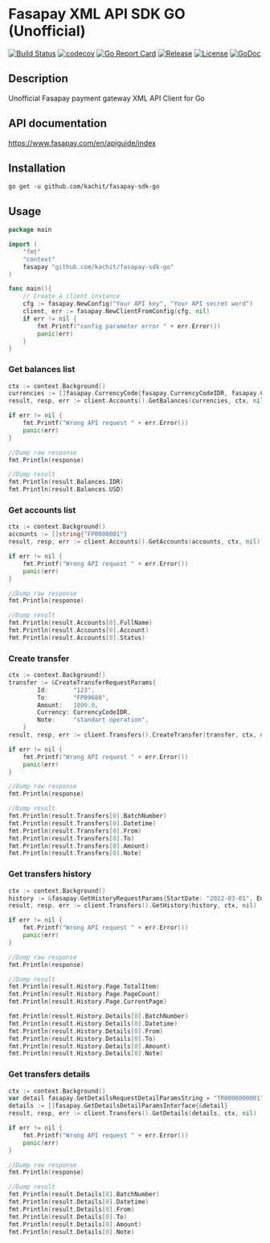 # Fasapay XML API SDK GO (Unofficial)
[![Build Status](https://app.travis-ci.com/Kachit/fasapay-sdk-go.svg?branch=master)](https://app.travis-ci.com/github/Kachit/fasapay-sdk-go)
[![codecov](https://codecov.io/gh/Kachit/fasapay-sdk-go/branch/master/graph/badge.svg)](https://codecov.io/gh/Kachit/fasapay-sdk-go)
[![Go Report Card](https://goreportcard.com/badge/github.com/kachit/fasapay-sdk-go)](https://goreportcard.com/report/github.com/kachit/fasapay-sdk-go)
[![Release](https://img.shields.io/github/v/release/Kachit/fasapay-sdk-go.svg)](https://github.com/Kachit/fasapay-sdk-go/releases)
[![License](https://img.shields.io/github/license/mashape/apistatus.svg)](https://github.com/kachit/fasapay-sdk-go/blob/master/LICENSE)
[![GoDoc](https://pkg.go.dev/badge/github.com/kachit/fasapay-sdk-go)](https://pkg.go.dev/github.com/kachit/fasapay-sdk-go)

## Description
Unofficial Fasapay payment gateway XML API Client for Go

## API documentation
https://www.fasapay.com/en/apiguide/index

## Installation
```shell
go get -u github.com/kachit/fasapay-sdk-go
```

## Usage
```go
package main

import (
    "fmt"
    "context"
    fasapay "github.com/kachit/fasapay-sdk-go"
)

func main(){
    // Create a client instance
    cfg := fasapay.NewConfig("Your API key", "Your API secret word")
    client, err := fasapay.NewClientFromConfig(cfg, nil)
    if err != nil {
        fmt.Printf("config parameter error " + err.Error())
        panic(err)
    }
}
```
### Get balances list
```go
ctx := context.Background()
currencies := []fasapay.CurrencyCode{fasapay.CurrencyCodeIDR, fasapay.CurrencyCodeUSD}
result, resp, err := client.Accounts().GetBalances(currencies, ctx, nil)

if err != nil {
    fmt.Printf("Wrong API request " + err.Error())
    panic(err)
}

//Dump raw response
fmt.Println(response)

//Dump result
fmt.Println(result.Balances.IDR)
fmt.Println(result.Balances.USD)
```
### Get accounts list
```go
ctx := context.Background()
accounts := []string{"FP0000001"}
result, resp, err := client.Accounts().GetAccounts(accounts, ctx, nil)

if err != nil {
    fmt.Printf("Wrong API request " + err.Error())
    panic(err)
}

//Dump raw response
fmt.Println(response)

//Dump result
fmt.Println(result.Accounts[0].FullName)
fmt.Println(result.Accounts[0].Account)
fmt.Println(result.Accounts[0].Status)
```

### Create transfer
```go
ctx := context.Background()
transfer := &CreateTransferRequestParams{
		Id:       "123",
		To:       "FP89680",
		Amount:   1000.0,
		Currency: CurrencyCodeIDR,
		Note:     "standart operation",
	}
result, resp, err := client.Transfers().CreateTransfer(transfer, ctx, nil)

if err != nil {
    fmt.Printf("Wrong API request " + err.Error())
    panic(err)
}

//Dump raw response
fmt.Println(response)

//Dump result
fmt.Println(result.Transfers[0].BatchNumber)
fmt.Println(result.Transfers[0].Datetime)
fmt.Println(result.Transfers[0].From)
fmt.Println(result.Transfers[0].To)
fmt.Println(result.Transfers[0].Amount)
fmt.Println(result.Transfers[0].Note)
```

### Get transfers history
```go
ctx := context.Background()
history := &fasapay.GetHistoryRequestParams{StartDate: "2022-03-01", EndDate: "2022-03-28"}
result, resp, err := client.Transfers().GetHistory(history, ctx, nil)

if err != nil {
    fmt.Printf("Wrong API request " + err.Error())
    panic(err)
}

//Dump raw response
fmt.Println(response)

//Dump result
fmt.Println(result.History.Page.TotalItem)
fmt.Println(result.History.Page.PageCount)
fmt.Println(result.History.Page.CurrentPage)

fmt.Println(result.History.Details[0].BatchNumber)
fmt.Println(result.History.Details[0].Datetime)
fmt.Println(result.History.Details[0].From)
fmt.Println(result.History.Details[0].To)
fmt.Println(result.History.Details[0].Amount)
fmt.Println(result.History.Details[0].Note)
```

### Get transfers details
```go
ctx := context.Background()
var detail fasapay.GetDetailsRequestDetailParamsString = "TR0000000001"
details := []fasapay.GetDetailsDetailParamsInterface{&detail}
result, resp, err := client.Transfers().GetDetails(details, ctx, nil)

if err != nil {
    fmt.Printf("Wrong API request " + err.Error())
    panic(err)
}

//Dump raw response
fmt.Println(response)

//Dump result
fmt.Println(result.Details[0].BatchNumber)
fmt.Println(result.Details[0].Datetime)
fmt.Println(result.Details[0].From)
fmt.Println(result.Details[0].To)
fmt.Println(result.Details[0].Amount)
fmt.Println(result.Details[0].Note)
```